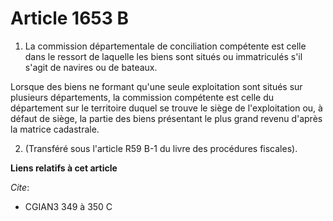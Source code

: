 # Article 1653 B

1. La commission départementale de conciliation compétente est celle dans le ressort de laquelle les biens sont situés ou
immatriculés s'il s'agit de navires ou de bateaux.

Lorsque des biens ne formant qu'une seule exploitation sont situés sur plusieurs départements, la commission compétente est
celle du département sur le territoire duquel se trouve le siège de l'exploitation ou, à défaut de siège, la partie des biens
présentant le plus grand revenu d'après la matrice cadastrale.

2. (Transféré sous l'article R59 B-1 du livre des procédures fiscales).

**Liens relatifs à cet article**

_Cite_:

  - CGIAN3 349 à 350 C
